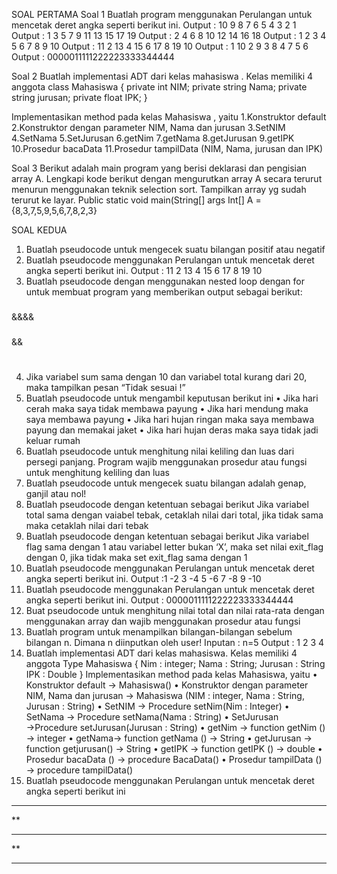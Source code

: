 SOAL PERTAMA
Soal 1
Buatlah program menggunakan Perulangan untuk mencetak deret
angka seperti berikut ini.
Output : 10 9 8 7 6 5 4 3 2 1
Output : 1 3 5 7 9 11 13 15 17 19
Output : 2 4 6 8 10 12 14 16 18
Output : 1 2 3 4 5 6 7 8 9 10
Output : 11 2 13 4 15 6 17 8 19 10
Output : 1 10 2 9 3 8 4 7 5 6
Output : 0000011111222223333344444

Soal 2
Buatlah implementasi ADT dari kelas mahasiswa . Kelas memiliki 4 anggota class
Mahasiswa {
private int NIM;
private string Nama;
private string jurusan;
private float IPK;
}

Implementasikan method pada kelas Mahasiswa , yaitu
1.Konstruktor default
2.Konstruktor dengan parameter NIM, Nama dan jurusan
3.SetNIM
4.SetNama
5.SetJurusan
6.getNim
7.getNama
8.getJurusan
9.getIPK
10.Prosedur bacaData 
11.Prosedur tampilData (NIM, Nama, jurusan dan IPK)

Soal 3
Berikut adalah main program yang berisi deklarasi dan pengisian array A. Lengkapi kode berikut
dengan mengurutkan array A secara terurut menurun menggunakan teknik selection sort.
Tampilkan array yg sudah terurut ke layar.
Public static void main(String[] args
Int[] A ={8,3,7,5,9,5,6,7,8,2,3}

SOAL KEDUA
1. Buatlah pseudocode untuk mengecek suatu bilangan positif atau negatif
2. Buatlah pseudocode menggunakan Perulangan untuk mencetak deret angka seperti berikut ini.
Output : 11 2 13 4 15 6 17 8 19 10
3. Buatlah pseudocode dengan menggunakan nested loop dengan for untuk membuat program yang memberikan output sebagai berikut:
#####
&&&&
###
&&
#
4. Jika variabel sum sama dengan 10 dan variabel total kurang dari 20, maka tampilkan pesan “Tidak sesuai !”
5. Buatlah pseudocode untuk mengambil keputusan berikut ini
• Jika hari cerah maka saya tidak membawa payung
• Jika hari mendung maka saya membawa payung
• Jika hari hujan ringan maka saya membawa payung dan memakai jaket
• Jika hari hujan deras maka saya tidak jadi keluar rumah
6. Buatlah pseudocode untuk menghitung nilai keliling dan luas dari persegi panjang. Program wajib menggunakan prosedur atau fungsi untuk menghitung keliling dan luas
7. Buatlah pseudocode untuk mengecek suatu bilangan adalah genap, ganjil atau nol!
8. Buatlah pseudocode dengan ketentuan sebagai berikut Jika variabel total sama dengan vaiabel tebak, cetaklah nilai dari total, jika tidak sama maka cetaklah nilai dari tebak
9. Buatlah pseudocode dengan ketentuan sebagai berikut Jika variabel flag sama dengan 1 atau variabel letter bukan ‘X’, maka set nilai exit_flag dengan 0, jika tidak maka set exit_flag sama dengan 1
10. Buatlah pseudocode menggunakan Perulangan untuk mencetak deret angka seperti berikut ini.
Output :1 -2 3 -4 5 -6 7 -8 9 -10
11. Buatlah pseudocode menggunakan Perulangan untuk mencetak deret angka seperti berikut ini.
Output : 0000011111222223333344444
12. Buat pseudocode untuk menghitung nilai total dan nilai rata-rata dengan menggunakan array dan wajib menggunakan prosedur atau fungsi
13. Buatlah program untuk menampilkan bilangan-bilangan sebelum bilangan n. Dimana n diinputkan oleh user!
Inputan : n=5
Output : 1 2 3 4
14. Buatlah implementasi ADT dari kelas mahasiswa. Kelas memiliki 4 anggota
Type Mahasiswa {
Nim : integer;
Nama : String;
Jurusan : String
IPK : Double
}
Implementasikan method pada kelas Mahasiswa, yaitu
• Konstruktor default → Mahasiswa()
• Konstruktor dengan parameter NIM, Nama dan jurusan → Mahasiswa (NIM : integer, Nama : String, Jurusan : String)
• SetNIM → Procedure setNim(Nim : Integer)
• SetNama → Procedure setNama(Nama : String)
• SetJurusan →Procedure setJurusan(Jurusan : String)
• getNim → function getNim () → integer
• getNama→ function getNama () → String
• getJurusan → function getjurusan() → String
• getIPK → function getIPK () → double
• Prosedur bacaData () → procedure BacaData()
• Prosedur tampilData () → procedure tampilData()
15. Buatlah pseudocode menggunakan Perulangan untuk mencetak deret angka seperti berikut ini

******
**
******
**
******

